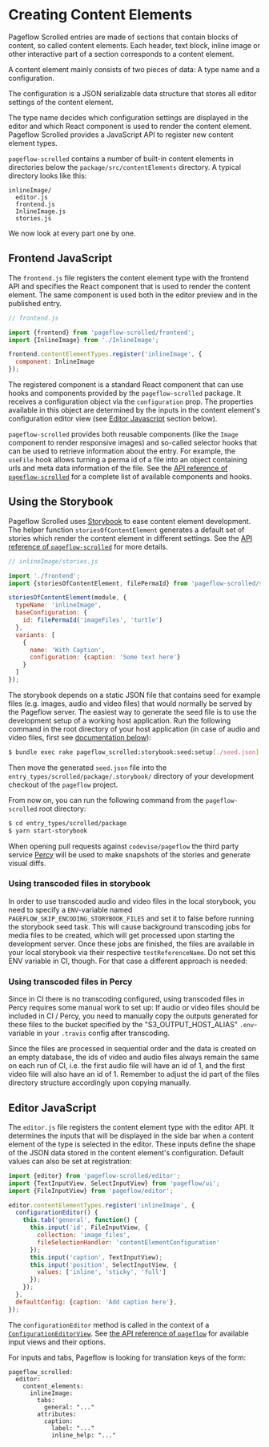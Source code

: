 # Creating Content Elements

Pageflow Scrolled entries are made of sections that contain blocks of
content, so called content elements. Each header, text block, inline
image or other interactive part of a section corresponds to a content
element.

A content element mainly consists of two pieces of data: A type name
and a configuration.

The configuration is a JSON serializable data structure that stores
all editor settings of the content element.

The type name decides which configuration settings are displayed in
the editor and which React component is used to render the content
element. Pageflow Scrolled provides a JavaScript API to register new
content element types.

`pageflow-scrolled` contains a number of built-in content elements in
directories below the `package/src/contentElements` directory. A
typical directory looks like this:

```
inlineImage/
  editor.js
  frontend.js
  InlineImage.js
  stories.js
```

We now look at every part one by one.

## Frontend JavaScript

The `frontend.js` file registers the content element type with the
frontend API and specifies the React component that is used to render
the content element. The same component is used both in the editor
preview and in the published entry.

```javascript
// frontend.js

import {frontend} from 'pageflow-scrolled/frontend';
import {InlineImage} from './InlineImage';

frontend.contentElementTypes.register('inlineImage', {
  component: InlineImage
});
```

The registered component is a standard React component that can use
hooks and components provided by the `pageflow-scrolled` package. It
receives a configuration object via the `configuration` prop. The
properties available in this object are determined by the inputs in
the content element's configuration editor view (see [Editor
Javascript](#editor-javascript) section below).

`pageflow-scrolled` provides both reusable components (like the
`Image` component to render responsive images) and so-called selector
hooks that can be used to retrieve information about the entry. For
example, the `useFile` hook allows turning a perma id of a file into
an object containing urls and meta data information of the file. See
the [API reference of
`pageflow-scrolled`](https://codevise.github.io/pageflow-docs/scrolled/js/master/index.html)
for a complete list of available components and hooks.

## Using the Storybook

Pageflow Scrolled uses [Storybook](https://storybook.js.org/) to ease
content element development. The helper function
`storiesOfContentElement` generates a default set of stories which
render the content element in different settings. See the
[API reference of `pageflow-scrolled`](https://codevise.github.io/pageflow-docs/scrolled/js/master/index.html#storybook-support)
for more details.

```javascript
// inlineImage/stories.js

import './frontend';
import {storiesOfContentElement, filePermaId} from 'pageflow-scrolled/spec/support/stories';

storiesOfContentElement(module, {
  typeName: 'inlineImage',
  baseConfiguration: {
    id: filePermaId('imageFiles', 'turtle')
  },
  variants: [
    {
      name: 'With Caption',
      configuration: {caption: 'Some text here'}
    }
  ]
});
```

The storybook depends on a static JSON file that contains seed for
example files (e.g. images, audio and video files) that would normally 
be served by the Pageflow server. The easiest way to generate the seed 
file is to use the development setup of a working host application. 
Run the following command in the root directory of your host application
(in case of audio and video files, first see 
[documentation below](#using-transcoded-files-in-storybook-or-percy)):

```bash
$ bundle exec rake pageflow_scrolled:storybook:seed:setup[./seed.json]
```

Then move the generated `seed.json` file into the
`entry_types/scrolled/package/.storybook/` directory of your
development checkout of the `pageflow` project.

From now on, you can run the following command from the
`pageflow-scrolled` root directory:

```bash
$ cd entry_types/scrolled/package
$ yarn start-storybook
```

When opening pull requests against `codevise/pageflow` the third party
service [Percy](https://percy.io/) will be used to make snapshots of
the stories and generate visual diffs.

### Using transcoded files in storybook

In order to use transcoded audio and video files in the local storybook,
you need to specify a `ENV`-variable named `PAGEFLOW_SKIP_ENCODING_STORYBOOK_FILES`
and set it to false before running the storybook seed task. 
This will cause background transcoding jobs for media files to be created, which
will get processed upon starting the development server. Once these jobs are finished,
the files are available in your local storybook via their respective
`testReferenceName`.
Do not set this ENV variable in CI, though. For that case a different approach is needed:

### Using transcoded files in Percy
Since in CI there is no transcoding configured, using transcoded files in Percy requires
some manual work to set up:
If audio or video files should be included in CI / Percy, you need to manually
copy the outputs generated for these files to the bucket specified by the 
"S3_OUTPUT_HOST_ALIAS" `.env`-variable in your `.travis` config after transcoding.

Since the files are processed in sequential order and the data is created on an empty 
database, the ids of video and audio files always remain the same on each run of CI,
i.e. the first audio file will have an id of 1, and the first video file will also have 
an id of 1. Remember to adjust the id part of the files directory structure accordingly
upon copying manually.  

## Editor JavaScript

The `editor.js` file registers the content element type with the
editor API. It determines the inputs that will be displayed in the
side bar when a content element of the type is selected in the
editor. These inputs define the shape of the JSON data stored in the
content element's configuration. Default values can also be set at
registration:

```javascript
import {editor} from 'pageflow-scrolled/editor';
import {TextInputView, SelectInputView} from 'pageflow/ui';
import {FileInputView} from 'pageflow/editor';

editor.contentElementTypes.register('inlineImage', {
  configurationEditor() {
    this.tab('general', function() {
      this.input('id', FileInputView, {
        collection: 'image_files',
        fileSelectionHandler: 'contentElementConfiguration'
      });
      this.input('caption', TextInputView);
      this.input('position', SelectInputView, {
        values: ['inline', 'sticky', 'full']
      });
    });
  },
  defaultConfig: {caption: 'Add caption here'},
});
```

The `configurationEditor` method is called in the context of a
[`ConfigurationEditorView`](https://codevise.github.io/pageflow-docs/js/master/index.html#configurationeditorview).
See
[the API reference of `pageflow`](https://codevise.github.io/pageflow-docs/js/master/index.html)
for available input views and their options.

For inputs and tabs, Pageflow is looking for translation keys of the form:

```
pageflow_scrolled:
  editor:
    content_elements:
      inlineImage:
        tabs:
          general: "..."
        attributes:
          caption:
            label: "..."
            inline_help: "..."
```
